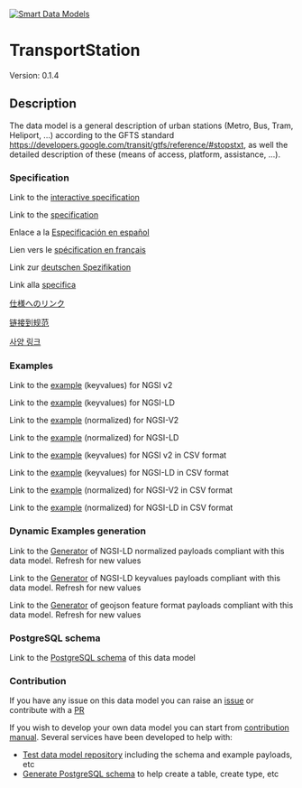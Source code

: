 [![Smart Data Models](https://smartdatamodels.org/wp-content/uploads/2022/01/SmartDataModels_logo.png "Logo")](https://smartdatamodels.org)
# TransportStation
Version: 0.1.4

## Description 

The data model is a general description of urban stations (Metro, Bus, Tram, Heliport, ...) according to the GFTS standard https://developers.google.com/transit/gtfs/reference/#stopstxt, as well the detailed description of these (means of access, platform, assistance, ...).
### Specification

Link to the [interactive specification](https://swagger.lab.fiware.org/?url=https://smart-data-models.github.io/dataModel.Transportation/TransportStation/swagger.yaml)

Link to the [specification](https://github.com/smart-data-models/dataModel.Transportation/blob/master/TransportStation/doc/spec.md)

Enlace a la [Especificación en español](https://github.com/smart-data-models/dataModel.Transportation/blob/master/TransportStation/doc/spec_ES.md)

Lien vers le [spécification en français](https://github.com/smart-data-models/dataModel.Transportation/blob/master/TransportStation/doc/spec_FR.md)

Link zur [deutschen Spezifikation](https://github.com/smart-data-models/dataModel.Transportation/blob/master/TransportStation/doc/spec_DE.md)

Link alla [specifica](https://github.com/smart-data-models/dataModel.Transportation/blob/master/TransportStation/doc/spec_IT.md)

[仕様へのリンク](https://github.com/smart-data-models/dataModel.Transportation/blob/master/TransportStation/doc/spec_JA.md)

[链接到规范](https://github.com/smart-data-models/dataModel.Transportation/blob/master/TransportStation/doc/spec_ZH.md)

[사양 링크](https://github.com/smart-data-models/dataModel.Transportation/blob/master/TransportStation/doc/spec_KO.md)
### Examples

Link to the [example](https://smart-data-models.github.io/dataModel.Transportation/TransportStation/examples/example.json) (keyvalues) for NGSI v2

Link to the [example](https://smart-data-models.github.io/dataModel.Transportation/TransportStation/examples/example.jsonld) (keyvalues) for NGSI-LD

Link to the [example](https://smart-data-models.github.io/dataModel.Transportation/TransportStation/examples/example-normalized.json) (normalized) for NGSI-V2

Link to the [example](https://smart-data-models.github.io/dataModel.Transportation/TransportStation/examples/example-normalized.jsonld) (normalized) for NGSI-LD

Link to the [example](https://github.com/smart-data-models/dataModel.Transportation/blob/master/TransportStation/examples/example.json.csv) (keyvalues) for NGSI v2 in CSV format

Link to the [example](https://github.com/smart-data-models/dataModel.Transportation/blob/master/TransportStation/examples/example.jsonld.csv) (keyvalues) for NGSI-LD in CSV format

Link to the [example](https://github.com/smart-data-models/dataModel.Transportation/blob/master/TransportStation/examples/example-normalized.json.csv) (normalized) for NGSI-V2 in CSV format

Link to the [example](https://github.com/smart-data-models/dataModel.Transportation/blob/master/TransportStation/examples/example-normalized.jsonld.csv) (normalized) for NGSI-LD in CSV format
### Dynamic Examples generation

Link to the [Generator](https://smartdatamodels.org/extra/ngsi-ld_generator.php?schemaUrl=https://raw.githubusercontent.com/smart-data-models/dataModel.Transportation/master/TransportStation/schema.json&email=info@smartdatamodels.org) of NGSI-LD normalized payloads compliant with this data model. Refresh for new values

Link to the [Generator](https://smartdatamodels.org/extra/ngsi-ld_generator_keyvalues.php?schemaUrl=https://raw.githubusercontent.com/smart-data-models/dataModel.Transportation/master/TransportStation/schema.json&email=info@smartdatamodels.org) of NGSI-LD keyvalues payloads compliant with this data model. Refresh for new values

Link to the [Generator](https://smartdatamodels.org/extra/geojson_features_generator.php?schemaUrl=https://raw.githubusercontent.com/smart-data-models/dataModel.Transportation/master/TransportStation/schema.json&email=info@smartdatamodels.org) of geojson feature format payloads compliant with this data model. Refresh for new values
### PostgreSQL schema

Link to the [PostgreSQL schema](https://github.com/smart-data-models/dataModel.Transportation/blob/master/TransportStation/schema.sql) of this data model
### Contribution

 If you have any issue on this data model you can raise an [issue](https://github.com/smart-data-models/dataModel.Transportation/issues)  or contribute with a [PR](https://github.com/smart-data-models/dataModel.Transportation/pulls)

 If you wish to develop your own data model you can start from [contribution manual](https://bit.ly/contribution_manual). Several services have been developed to help with: 
 - [Test data model repository](https://smartdatamodels.org/index.php/data-models-contribution-api/) including the schema and example payloads, etc
 - [Generate PostgreSQL schema](https://smartdatamodels.org/index.php/sql-service/) to help create a table, create type, etc